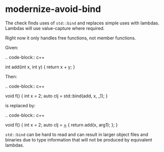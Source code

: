 modernize-avoid-bind
====================

The check finds uses of `std::bind` and replaces simple uses with
lambdas. Lambdas will use value-capture where required.

Right now it only handles free functions, not member functions.

Given:

.. code-block:: c++

int add(int x, int y) { return x + y; }

Then:

.. code-block:: c++

void f() { int x = 2; auto clj = std::bind(add, x, \_1); }

is replaced by:

.. code-block:: c++

void f() { int x = 2; auto clj = [=](auto%20&&%20arg1) { return add(x,
arg1); }; }

`std::bind` can be hard to read and can result in larger object files
and binaries due to type information that will not be produced by
equivalent lambdas.
